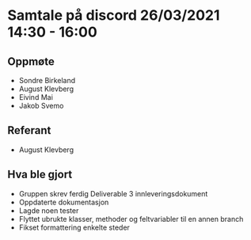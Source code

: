 # Samtale på discord 26/03/2021 14:30 - 16:00

## Oppmøte
* Sondre Birkeland
* August Klevberg
* Eivind Mai
* Jakob Svemo

## Referant
* August Klevberg

## Hva ble gjort
* Gruppen skrev ferdig Deliverable 3 innleveringsdokument
* Oppdaterte dokumentasjon
* Lagde noen tester
* Flyttet ubrukte klasser, methoder og feltvariabler til en annen branch
* Fikset formattering enkelte steder
